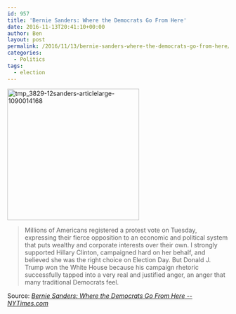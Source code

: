 ```yaml
---
id: 957
title: 'Bernie Sanders: Where the Democrats Go From Here'
date: 2016-11-13T20:41:10+00:00
author: Ben
layout: post
permalink: /2016/11/13/bernie-sanders-where-the-democrats-go-from-here/
categories:
  - Politics
tags:
  - election
---
```

[<img class="alignnone size-medium wp-image-958" src="http://www.benjaminoakes.com/wp-content/uploads/2016/11/tmp_3829-12sanders-articleLarge-1090014168-300x300-1.jpg" alt="tmp_3829-12sanders-articlelarge-1090014168" width="300" height="300" />](http://www.benjaminoakes.com/wp-content/uploads/2016/11/tmp_3829-12sanders-articleLarge-1090014168.jpg)

> Millions of Americans registered a protest vote on Tuesday, expressing their fierce opposition to an economic and political system that puts wealthy and corporate interests over their own. I strongly supported Hillary Clinton, campaigned hard on her behalf, and believed she was the right choice on Election Day. But Donald J. Trump won the White House because his campaign rhetoric successfully tapped into a very real and justified anger, an anger that many traditional Democrats feel.

Source: _[Bernie Sanders: Where the Democrats Go From Here -- NYTimes.com](http://www.nytimes.com/2016/11/12/opinion/bernie-sanders-where-the-democrats-go-from-here.html)_